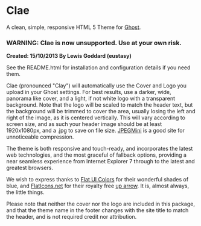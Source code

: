 # Clae

A clean, simple, responsive HTML 5 Theme for [Ghost](http://ghost.org).

### WARNING: Clae is now unsupported. Use at your own risk.

**Created: 15/10/2013 By Lewis Goddard (eustasy)**

See the README.html for installation and configuration details if you need them.

Clae (pronounced "Clay") will automatically use the Cover and Logo you upload in your Ghost settings. For best results, use a darker, wide, panorama like cover, and a light, if not white logo with a transparent background. Note that the logo will be scaled to match the header text, but the background will be trimmed to cover the area, usually losing the left and right of the image, as it is centered vertically. This will vary according to screen size, and as such your header image should be at least 1920x1080px, and a .jpg to save on file size. [JPEGMini](http://www.jpegmini.com) is a good site for unnoticeable compression.

The theme is both responsive and touch-ready, and incorporates the latest web technologies, and the most graceful of fallback options, providing a near seamless experience from Internet Explorer 7 through to the latest and greatest browsers.

We wish to express thanks to [Flat UI Colors](http://flatuicolors.com/) for their wonderful shades of blue, and [FlatIcons.net](http://flaticons.net/) for their royalty free [up arrow](http://flaticons.net/customize.php?dir=Application&icon=Arrowhead-Up.png). It is, almost always, the little things.

Please note that neither the cover nor the logo are included in this package, and that the theme name in the footer changes with the site title to match the header, and is not required credit nor attribution.